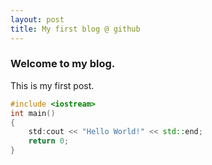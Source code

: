 ```yaml
---
layout: post
title: My first blog @ github
---
```


### Welcome to my blog.

 This is my first post.
 
```c++
#include <iostream>
int main()
{
    std:cout << "Hello World!" << std::end;
    return 0;
}
```

